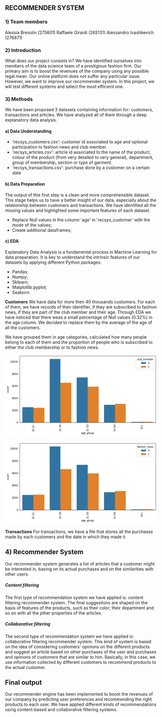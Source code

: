 ## RECOMMENDER SYSTEM

### 1) Team members
Alessia Bresolin (275601)
Raffaele Girardi (265131)
Alessandro Ivashkevich (276871)

### 2) Introduction
What does our project consists in? We have identified ourselves into members of the data science team of a prestigious fashion firm. Our primary aim is to boost the revenues of the company using any possible legal mean. 
Our online platform does not suffer any particular issue. However, we want to improve our recommender system. In this project, we will test different systems and select the most efficient one.

### 3) Methods
We have been proposed 3 datasets containing information for: customers, transactions and articles. We have analyzed all of them through a deep explanatory data analysis. 

#### a) Data Understanding
- 'recsys_customers.csv': customer id associated to age and optional participation to fashion news and club member.
- 'recsys_articles.csv': article id associated to the name of the product, colour of the product (from very detailed to very general), department, group of membership, section or type of garment.
- 'recsys_transactions.csv': purchase done by a customer on a certain date

#### b) Data Preparation 
The output of this first step is a clean and more comprehensible dataset. This stage helps us to have a better insight of our data, especially about the relationship between customers and transactions. We have identified all the missing values and highlighted some important features of each dataset.
- Replace Null values in the column 'age' in 'recsys_customer' with the mode of the values;
- Create additional dataframes;

#### c) EDA
Explanatory Data Analysis is a fundamental process in Machine Learning for data preparation. It is key to understand the intrinsic features of our datasets by applying different Python packages:
- Pandas;
- Numpy;
- Sklearn;
- Matplotlib.pyplot;
- Seaborn.

**Customers**
We have data for more then 40 thousands customers. For each of them, we have records of their identifier, if they are subscribed to fashion news, if they are part of the club member and their age. Through EDA we have noticed that there weas a small percentage of Null values (0.32%) in the age column. We decided to replace them by the average of the age of all the customers. 

We have grouped them in age categories, calculated how many people belong to each of them and the proportion of people who is subscribed to either the club membership or to fashion news.

![Club Membership!](images/club_membership.png 'Club Membership')

![Fashion News!](images/fashion_news.jpg 'Fashion News')

**Transactions**
For transactions, we have a file that stores all the purchases made by each customers and the date in which they made it. 


## 4) Recommender System
Our recommender system generates a list of articles that a customer might be interested in, basing on its actual purchases and on the similarities with other users. 

##### Content filtering 
The first type of recommendation system we have applied is: content filtering recommender system. 
The final suggestions are shaped on the basis of features of the products, such as their color, their department and so on with all the pther properties of the articles.

##### Collaborative filtering
The second type of recommendation system we have applied is: collaborative filtering recommender system.
This kind of system is based on the idea of considering customers' opinions on the different products and suggest an article based on other purchases of the user and purchases and opinions of customers that are similar to him. Basically, in this case, we use information collected by different customers to recommend products to the actual customer.

## Final output
Our recommender engine has been implemented to boost the revenues of our company by predicting user preferences and recommending the right products to each user. We have applied different kinds of recommendations using content-based and collaborative filtering systems. 

